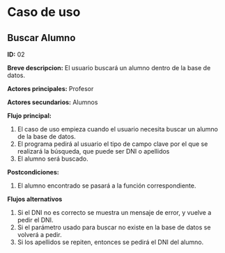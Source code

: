 # Caso de uso

## Buscar Alumno

**ID:** 02

**Breve descripcion:** El usuario buscará un alumno dentro de la base de datos.

**Actores principales:** Profesor

**Actores secundarios:** Alumnos

**Flujo principal:**
1. El caso de uso empieza cuando el usuario necesita buscar un alumno de la base de datos.
2. El programa pedirá al usuario el tipo de campo clave por el que se realizará la búsqueda, que puede ser DNI o apellidos
3. El alumno será buscado.

**Postcondiciones:**
1. El alumno encontrado se pasará a la función correspondiente.

**Flujos alternativos**
1. Si el DNI no es correcto se muestra un mensaje de error, y vuelve a pedir el DNI.
2. Si el parámetro usado para buscar no existe en la base de datos se volverá a pedir.
3. Si los apellidos se repiten, entonces se pedirá el DNI del alumno.
